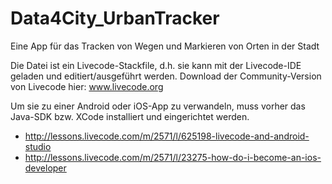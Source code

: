 # Data4City_UrbanTracker
Eine App für das Tracken von Wegen und Markieren von Orten in der Stadt

Die Datei ist ein Livecode-Stackfile, d.h. sie kann mit der Livecode-IDE geladen und editiert/ausgeführt werden. 
Download der Community-Version von Livecode hier: www.livecode.org

Um sie zu einer Android oder iOS-App zu verwandeln, muss vorher das Java-SDK bzw. XCode installiert und eingerichtet werden.
* http://lessons.livecode.com/m/2571/l/625198-livecode-and-android-studio
* http://lessons.livecode.com/m/2571/l/23275-how-do-i-become-an-ios-developer



